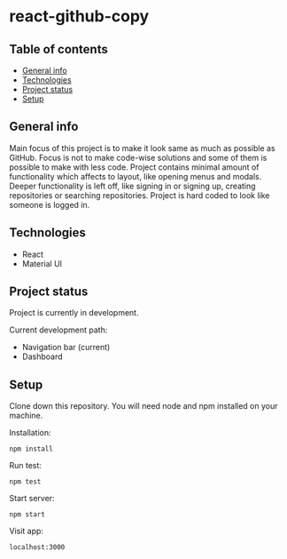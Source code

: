 # react-github-copy

## Table of contents

- [General info](#general-info)
- [Technologies](#technologies)
- [Project status](#project-status)
- [Setup](#setup)

## General info

Main focus of this project is to make it look same as much as possible as GitHub. Focus is not to make code-wise solutions and some of them is possible to make with less code. Project contains minimal amount of functionality which affects to layout, like opening menus and modals. Deeper functionality is left off, like signing in or signing up, creating repositories or searching repositories. Project is hard coded to look like someone is logged in.

## Technologies

- React
- Material UI

## Project status

Project is currently in development.

Current development path:

- Navigation bar (current)
- Dashboard

## Setup

Clone down this repository. You will need node and npm installed on your machine.

Installation:

`npm install`

Run test:

`npm test`

Start server:

`npm start`

Visit app:

`localhost:3000`
